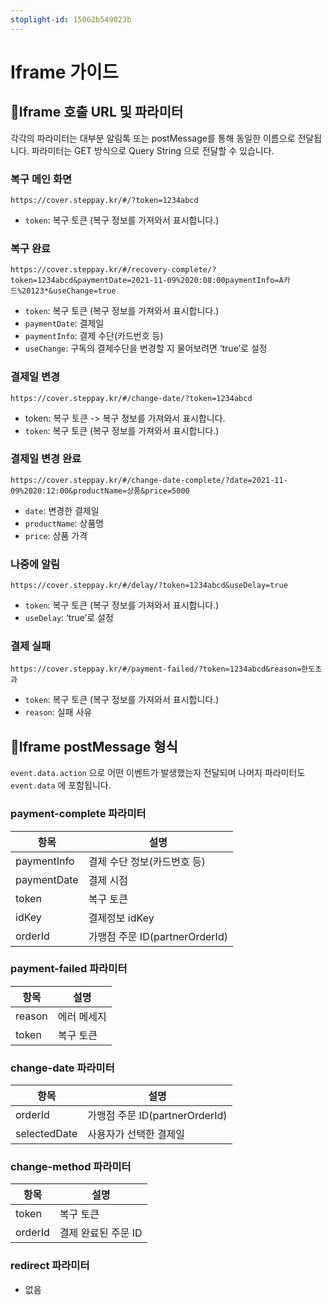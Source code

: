 ```yaml
---
stoplight-id: 15062b549023b
---
```


# Iframe 가이드

## Iframe 호출 URL 및 파라미터

각각의 파라미터는 대부분 알림톡 또는 postMessage를 통해 동일한 이름으로 전달됩니다. 파라미터는 GET 방식으로 Query String 으로 전달할 수 있습니다.

### 복구 메인 화면

```
https://cover.steppay.kr/#/?token=1234abcd
```

- `token`: 복구 토큰 (복구 정보를 가져와서 표시합니다.)

### 복구 완료

```
https://cover.steppay.kr/#/recovery-complete/?token=1234abcd&paymentDate=2021-11-09%2020:08:00paymentInfo=A카드%20123*&useChange=true
```

- `token`: 복구 토큰 (복구 정보를 가져와서 표시합니다.)
- `paymentDate`: 결제일
- `paymentInfo`: 결제 수단(카드번호 등)
- `useChange`: 구독의 결제수단을 변경할 지 물어보려면 ‘true’로 설정

### 결제일 변경

```
https://cover.steppay.kr/#/change-date/?token=1234abcd
```

- token: 복구 토큰 -> 복구 정보를 가져와서 표시합니다.
- `token`: 복구 토큰 (복구 정보를 가져와서 표시합니다.)

### 결제일 변경 완료

```
https://cover.steppay.kr/#/change-date-complete/?date=2021-11-09%2020:12:00&productName=상품&price=5000
```

- `date`: 변경한 결제일
- `productName`: 상품명
- `price`: 상품 가격

### 나중에 알림

```
https://cover.steppay.kr/#/delay/?token=1234abcd&useDelay=true
```

- `token`: 복구 토큰 (복구 정보를 가져와서 표시합니다.)
- `useDelay`: ‘true’로 설정

### 결제 실패

```
https://cover.steppay.kr/#/payment-failed/?token=1234abcd&reason=한도초과
```

- `token`: 복구 토큰 (복구 정보를 가져와서 표시합니다.)
- `reason`: 실패 사유

## Iframe postMessage 형식

`event.data.action` 으로 어떤 이벤트가 발생했는지 전달되며 나머지 파라미터도 `event.data` 에 포함됩니다.

### payment-complete 파라미터

| 항목          | 설명                        |
| ----------- | ------------------------- |
| paymentInfo | 결제 수단 정보(카드번호 등)          |
| paymentDate | 결제 시점                     |
| token       | 복구 토큰                     |
| idKey       | 결제정보 idKey                |
| orderId     | 가맹점 주문 ID(partnerOrderId) |

### payment-failed 파라미터

| 항목     | 설명     |
| ------ | ------ |
| reason | 에러 메세지 |
| token  | 복구 토큰  |

### change-date 파라미터

| 항목           | 설명                        |
| ------------ | ------------------------- |
| orderId      | 가맹점 주문 ID(partnerOrderId) |
| selectedDate | 사용자가 선택한 결제일              |

### change-method 파라미터

| 항목      | 설명           |
| ------- | ------------ |
| token   | 복구 토큰        |
| orderId | 결제 완료된 주문 ID |

### redirect 파라미터

- 없음